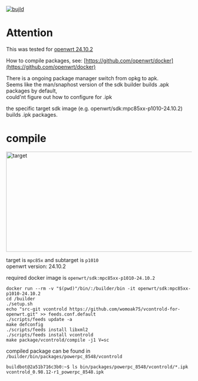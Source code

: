 
[![bujld](https://github.com/kollera/vcontrold-for-openwrt/actions/workflows/main.yml/badge.svg)](https://github.com/kollera/vcontrold-for-openwrt/actions/workflows/main.yml)

# Attention

This was tested for [openwrt 24.10.2](https://openwrt.org/releases/24.10/notes-24.10.2)   

How to compile packages, see: 
[https://github.com/openwrt/docker](https://github.com/openwrt/docker)

There is a ongoing package manager switch from opkg to apk.   
Seems like the man/snaphost version of the sdk builder builds .apk packages by default,  
could'nt figure out how to configure for .ipk
   
the specific target sdk image (e.g. openwrt/sdk:mpc85xx-p1010-24.10.2) builds .ipk packages.  

# compile

<img width="1035" height="272" alt="target" src="https://github.com/user-attachments/assets/682faa15-9fb4-44a6-be82-0eaff078f314" />

target is ```mpc85x``` and subtarget is ```p1010```  
openwrt version: 24.10.2

required docker image is ```openwrt/sdk:mpc85xx-p1010-24.10.2```

```
docker run --rm -v "$(pwd)"/bin/:/builder/bin -it openwrt/sdk:mpc85xx-p1010-24.10.2
cd /builder
./setup.sh
echo "src-git vcontrold https://github.com/womoak75/vcontrold-for-openwrt.git" >> feeds.conf.default
./scripts/feeds update -a
make defconfig
./scripts/feeds install libxml2
./scripts/feeds install vcontrold
make package/vcontrold/compile -j1 V=sc
```
compiled package can be found in ```/builder/bin/packages/powerpc_8548/vcontrold```

```
buildbot@2a51b716c3b0:~$ ls bin/packages/powerpc_8548/vcontrold/*.ipk
vcontrold_0.98.12-r1_powerpc_8548.ipk
```


